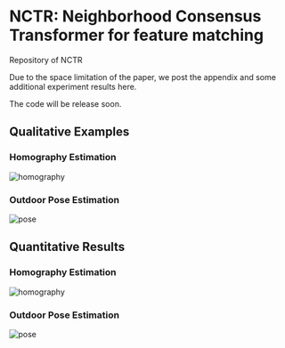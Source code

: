 # NCTR: Neighborhood Consensus Transformer for feature matching
Repository of NCTR

Due to the space limitation of the paper, we post the appendix and some additional experiment results here.

The code will be release soon.

## Qualitative Examples

### Homography Estimation
![homography](imgs/homo_compare.png)

### Outdoor Pose Estimation
![pose](imgs/pose_compare.png)

## Quantitative Results

### Homography Estimation
![homography](imgs/homography.emf)

### Outdoor Pose Estimation
![pose](imgs/pose.emf)

